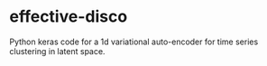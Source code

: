 # effective-disco
Python keras code for a 1d variational auto-encoder for time series clustering in latent space.
